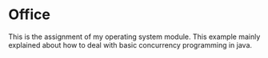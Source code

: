 # Office
This is the assignment of my operating system module. This example mainly explained about how to deal with basic concurrency programming in java.